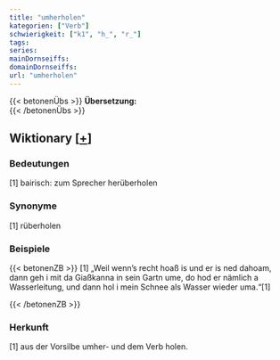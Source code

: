 ```yaml
---
title: "umherholen"
kategorien: ["Verb"]
schwierigkeit: ["k1", "h_", "r_"]
tags:
series:
mainDornseiffs:
domainDornseiffs:
url: "umherholen"
---
```


{{< betonenÜbs >}}
**Übersetzung:**  
{{< /betonenÜbs >}}

## Wiktionary [[+](https://de.wiktionary.org/wiki/umherholen)]

### Bedeutungen
[1] bairisch: zum Sprecher herüberholen  

### Synonyme
[1] rüberholen  

### Beispiele
{{< betonenZB >}}
[1] „Weil wenn’s recht hoaß is und er is ned dahoam, dann geh i mit da Giaßkanna in sein Gartn ume, do hod er nämlich a Wasserleitung, und dann hol i mein Schnee als Wasser wieder uma.“[1]  

{{< /betonenZB >}}
### Herkunft
[1] aus der Vorsilbe umher- und dem Verb holen.  


